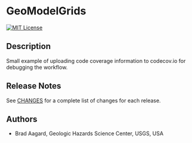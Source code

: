 # GeoModelGrids

[![MIT License](https://img.shields.io/badge/license-MIT-blue.svg)](https://github.com/baagaard-usgs/codecov-test/blob/master/LICENSE)

## Description

Small example of uploading code coverage information to codecov.io for debugging the workflow.

## Release Notes

See [CHANGES](CHANGES.md) for a complete list of changes for each
release.

## Authors

* Brad Aagard, Geologic Hazards Science Center, USGS, USA
